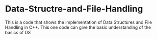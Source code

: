 # Data-Structre-and-File-Handling
This is a code that shows the implementation of Data Structures and File Handling in C++. 
This one code can give the basic understanding of the basics of DS
